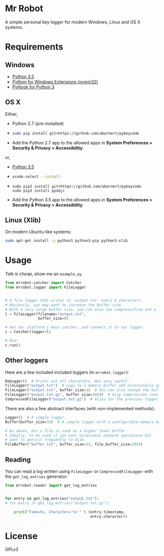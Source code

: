# Mr Robot

A simple personal key logger for modern Windows, Linux and OS X systems.

# Requirements

## Windows

* [Python 3.5](https://www.python.org/downloads/)
* [Python for Windows Extensions (pywin32)](https://sourceforge.net/projects/pywin32/files/pywin32/)
* [PyHook for Python 3](http://www.lfd.uci.edu/~gohlke/pythonlibs/#pyhook)

## OS X

Either,

* Python 2.7 (pre-installed)
* ```bash
  sudo pip install git+https://github.com/abarnert/pykeycode
  ```
* Add the Python 2.7 app to the allowed apps in **System Preferences > Security & Privacy > Accessibility**.


or,

* [Python 3.5](https://www.python.org/downloads/)
* ```bash
  xcode-select --install
  ```
* ```
  sudo pip3 install git+https://github.com/abarnert/pykeycode
  sudo pip3 install pyobjc
  ```
* Add the Python 3.5 app to the allowed apps in **System Preferences > Security & Privacy > Accessibility**.


## Linux (Xlib)

On modern Ubuntu-like systems:

```bash
sudo apt-get install -y python3 python3-pip python3-xlib
```

# Usage

*Talk is cheap*, show me an `example.py`.

```python
from mrrobot.catcher import Catcher
from mrrobot.logger import FileLogger


# A file logger that writes to 'output.txt' every 8 characters.
# Obviously, you may want to increase the buffer size.
# With a very large buffer size, you can also use compress=True and a .gz filename.
l = FileLogger(filename="output.txt",
               buffer_size=8)

# Get our platform's keys catcher, and connect it to our logger.
c = Catcher(logger=l)

# Run!
c.run()

```

## Other loggers

Here are a few included included loggers (in `mrrobot.logger`):

```python
Debugger()  # Prints out all characters. Not very useful.
FileLogger("output.txt")  # Logs to a memory buffer and occasionally append text to a file.
FileLogger("output.txt", buffer_size=1)  # You can also change the buffer size.
FileLogger("output.txt.gz", buffer_size=1024)  # Gzip compression (use only with large buffer sizes).
CompressedFileLogger("output.txt.gz")  # Alias for the previous logger.
```

There are also a few abstract interfaces (with non-implemented methods):

```python
Logger()  # A simple logger.
Buffer(buffer_size=32)  # A simple logger with a configurable memory buffer.

# As above, but a file is used as a higher level buffer.
# Ideally, to be used if you want occasional network operations but
# want to persist frequently to disk.
FileBuffer("buffer.txt", buffer_size=32, file_buffer_size=1024)
```

## Reading

You can read a log written using `FileLogger` or `CompressedFileLogger` with the `get_log_entries` generator:

```python
from mrrobot.reader import get_log_entries


for entry in get_log_entries("output.txt"):
# for entry in get_log_entries("output.txt.gz"):

    print("Time=%s, Character='%s'" % (entry.timestamp,
                                       entry.character))
```


# License

GPLv3

